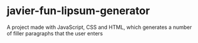 # javier-fun-lipsum-generator
A project made with JavaScript, CSS and HTML, which generates a number of filler paragraphs that the user enters
